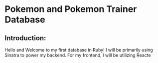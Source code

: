 # Pokemon and Pokemon Trainer Database

## Introduction:
Hello and Welcome to my first database in Ruby!
I will be primarily using Sinatra to power my backend. 
For my frontend, I will be utilizing Reacte



<!-- Clarification on how many models do I need? -->